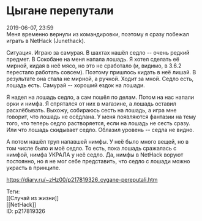 Цыгане перепутали
==================

   
 2019-06-07, 23:59   
  Меня временно вернули из командировки, поэтому я сразу побежал играть в NetHack (Junethack).   
   
 Ситуация. Играю за самурая. В шахтах нашёл седло -- очень редкий предмет. В Сокобане на меня напала лошадь. Я хотел сделать её мирной, кидая в неё мясо, но это не сработало (и, видимо, в 3.6.2 перестало работать совсем). Поэтому пришлось кидать в неё лишай. В результате она стала не мирной, а ручной. Ходит за мной. Седло есть, лошадь есть. Самурай -- хороший ездок на лошади.   
   
 Я надел на лошадь седло, а сам пошёл по делам. Потом на нас напали орки и нимфа. Я спрятался от них в магазине, а лошадь оставил расхлёбывать. Выхожу, собираюсь сесть на лошадь, а игра мне говорит, что лошадь не осёдлана. У меня появляются фантазии на тему того, что теперь седло растворяется, если на лошадь не сесть сразу. Или что лошадь скидывает седло. Облазил уровень -- седла не видно.   
   
 А потом нашёл труп напавшей нимфы. У неё было много вещей, но в том числе было и моё седло. То есть, пока лошадь сражалась с нимфой, нимфа УКРАЛА у неё седло. Да, нимфы в NetHack воруют постоянно, но я не мог себе представить, что седло с лошади можно украсть в принципе.   
    
 <https://diary.ru/~zHz00/p217819326_cygane-pereputali.htm>   
   
 Теги:   
 [[Случай из жизни]]   
 [[NetHack]]   
 ID: p217819326